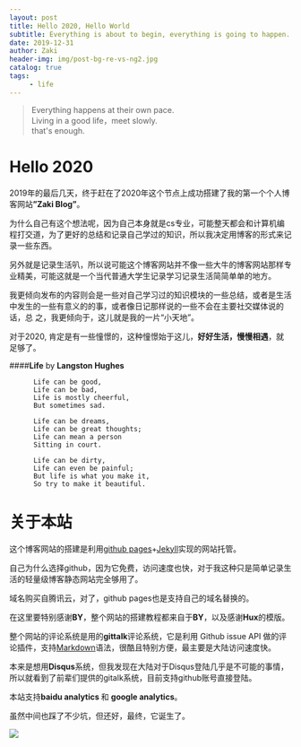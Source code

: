 ```yaml
---
layout: post
title: Hello 2020, Hello World
subtitle: Everything is about to begin, everything is going to happen.
date: 2019-12-31
author: Zaki
header-img: img/post-bg-re-vs-ng2.jpg
catalog: true
tags:
     - life
---
```



>   Everything happens at their own pace.<br />
>   Living in a good life，meet slowly.<br />
>   that's enough.
  



# Hello 2020


   2019年的最后几天，终于赶在了2020年这个节点上成功搭建了我的第一个个人博客网站<strong>”Zaki Blog”</strong>。
  
   为什么自己有这个想法呢，因为自己本身就是cs专业，可能整天都会和计算机编程打交道，为了更好的总结和记录自己学过的知识，所以我决定用博客的形式来记录一些东西。
  
   另外就是记录生活叭，所以说可能这个博客网站并不像一些大牛的博客网站那样专业精美，可能这就是一个当代普通大学生记录学习记录生活简简单单的地方。
  
   我更倾向发布的内容则会是一些对自己学习过的知识模块的一些总结，或者是生活中发生的一些有意义的的事，或者像日记那样说的一些不会在主要社交媒体说的话，总 之，我更倾向于，这儿就是我的一片“小天地”。
  
   对于2020, 肯定是有一些憧憬的，这种憧憬始于这儿，<strong>好好生活，慢慢相遇</strong>，就足够了。
 

####<strong>Life</strong> by <strong>Langston Hughes</strong>
    
          Life can be good, 
          Life can be bad,
          Life is mostly cheerful,
          But sometimes sad.
          
          Life can be dreams,
          Life can be great thoughts; 
          Life can mean a person 
          Sitting in court.
          
          Life can be dirty, 
          Life can even be painful;
          But life is what you make it,
          So try to make it beautiful.


# 关于本站

  这个博客网站的搭建是利用<a href="https://pages.github.com">github pages</a>+<a href="https://jekyllrb.com">Jekyll</a>实现的网站托管。
  
  自己为什么选择github，因为它免费，访问速度也快，对于我这种只是简单记录生活的轻量级博客静态网站完全够用了。
  
  域名购买自腾讯云，对了，github pages也是支持自己的域名替换的。
  
  在这里要特别感谢<strong>BY</strong>，整个网站的搭建教程都来自于<strong>BY</strong>，以及感谢<strong>Hux</strong>的模版。
  
  整个网站的评论系统是用的<strong>gittalk</strong>评论系统，它是利用 Github issue API 做的评论插件，支持<a href="https://baike.baidu.com/item/markdown">Markdown</a>语法，很酷且特别方便，最主要是大陆访问速度快。
  
  本来是想用<strong>Disqus</strong>系统，但我发现在大陆对于Disqus登陆几乎是不可能的事情，所以就看到了前辈们提供的gitalk系统，目前支持github账号直接登陆。
  
  本站支持<strong>baidu analytics </strong>和 <strong>google analytics</strong>。
  
  虽然中间也踩了不少坑，但还好，最终，它诞生了。

![](https://tva1.sinaimg.cn/large/006tNbRwly1gaeuspw6f2j31900u0djk.jpg)
